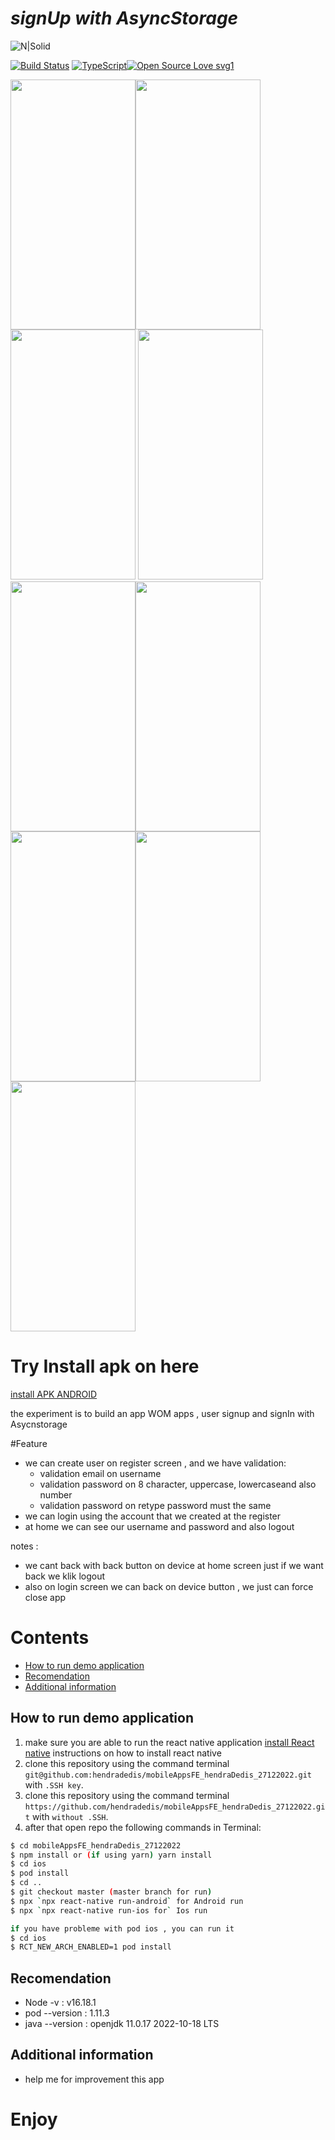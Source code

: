 # _signUp with AsyncStorage_

![N|Solid](https://www.pngitem.com/pimgs/m/514-5142665_react-native-transparent-react-native-logo-png-png.png)

[![Build Status](https://travis-ci.org/joemccann/dillinger.svg?branch=master)](https://travis-ci.org/joemccann/dillinger)
[![TypeScript](https://badgen.net/badge/icon/typescript?icon=typescript&label)](https://typescriptlang.org)[![Open Source Love svg1](https://badges.frapsoft.com/os/v1/open-source.svg?v=103)](https://github.com/ellerbrock/open-source-badges/)


<img src="https://user-images.githubusercontent.com/31977125/209681971-33e37ce8-29a8-46f9-b2da-f9a493b3186b.png" data-canonical-src="https://gyazo.com/eb5c5741b6a9a16c692170a41a49c858.png" width="200" height="400" /><img src="https://user-images.githubusercontent.com/31977125/209681963-cd0e1f6a-302f-4ef8-9323-3054b1002c5e.png" data-canonical-src="https://gyazo.com/eb5c5741b6a9a16c692170a41a49c858.png" width="200" height="400" /><img src="https://user-images.githubusercontent.com/31977125/209681926-f2958351-aa24-44b4-a2ab-40418df38acd.png" data-canonical-src="https://gyazo.com/eb5c5741b6a9a16c692170a41a49c858.png" width="200" height="400" />
<img src="https://user-images.githubusercontent.com/31977125/209681957-cbfb15ae-60c9-463d-8ad3-1ef8f5da3298.png" data-canonical-src="https://gyazo.com/eb5c5741b6a9a16c692170a41a49c858.png" width="200" height="400" /><img src="https://user-images.githubusercontent.com/31977125/209681953-bfd6e529-9b10-4853-913f-e23565e7b644.png" data-canonical-src="https://gyazo.com/eb5c5741b6a9a16c692170a41a49c858.png" width="200" height="400" /><img src="https://user-images.githubusercontent.com/31977125/209681948-2cc61a44-731c-4b96-986b-e7a5343837b9.png" data-canonical-src="https://gyazo.com/eb5c5741b6a9a16c692170a41a49c858.png" width="200" height="400" />
<img src="https://user-images.githubusercontent.com/31977125/209681942-86c3bd5f-9d78-4c17-9b81-5fbb79ade72c.png" data-canonical-src="https://gyazo.com/eb5c5741b6a9a16c692170a41a49c858.png" width="200" height="400" /><img src="https://user-images.githubusercontent.com/31977125/209681911-1a29ee87-f14c-461e-821b-e30276a58c12.png" data-canonical-src="https://gyazo.com/eb5c5741b6a9a16c692170a41a49c858.png" width="200" height="400" /><img src="https://user-images.githubusercontent.com/31977125/209681895-a92b0220-73af-4889-9cc6-01e576866142.png" data-canonical-src="https://gyazo.com/eb5c5741b6a9a16c692170a41a49c858.png" width="200" height="400" />


# Try Install apk on here 
[install APK ANDROID](https://drive.google.com/file/d/1vw9fgfzWc5RoZu-UvRKxCbEAiLuQVSTA/view?usp=sharing)

the experiment is to build an app WOM apps , user signup and signIn with Asycnstorage

#Feature
- we can create user on register screen , and we have validation:
  - validation email on username
  - validation password on 8 character, uppercase, lowercaseand also number
  - validation password on retype password must the same
- we can login using the account that we created at the register 
- at home we can see our username and password and also logout 

notes : 
- we cant back with back button on device at home screen just if we want back we klik logout
- also on login screen we can back on device button , we just can force close app

# Contents
* [How to run demo application](#How-to-run-demo-application)
* [Recomendation](#Recomendation)
* [Additional information](#additional-information)


## How to run demo application
1. make sure you are able to run the react native application [install React native](https://reactnative.dev/docs/environment-setup) instructions on how to install react native
2. clone this repository using the command terminal `git@github.com:hendradedis/mobileAppsFE_hendraDedis_27122022.git` with `.SSH key`.
3. clone this repository using the command terminal `https://github.com/hendradedis/mobileAppsFE_hendraDedis_27122022.git` with `without .SSH`.
3. after that open repo the following commands in Terminal:

```bash
$ cd mobileAppsFE_hendraDedis_27122022
$ npm install or (if using yarn) yarn install
$ cd ios
$ pod install
$ cd ..
$ git checkout master (master branch for run)
$ npx `npx react-native run-android` for Android run
$ npx `npx react-native run-ios for` Ios run

if you have probleme with pod ios , you can run it
$ cd ios
$ RCT_NEW_ARCH_ENABLED=1 pod install
```

## Recomendation
- Node -v : v16.18.1
- pod --version : 1.11.3
- java --version : openjdk 11.0.17 2022-10-18 LTS

## Additional information
- help me for improvement this app


# Enjoy 




